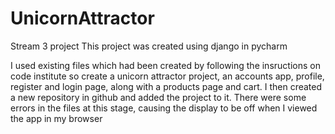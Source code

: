 # UnicornAttractor
Stream 3 project
This project was created using django in pycharm

I used existing files which had been created by following the insructions on code institute so create a unicorn attractor project, 
an accounts app, profile, register and login page, along with a products page and cart. I then created a new repository in github and added 
the project to it. 
There were some errors in the files at this stage, causing the display to be off when I viewed the app in my browser
